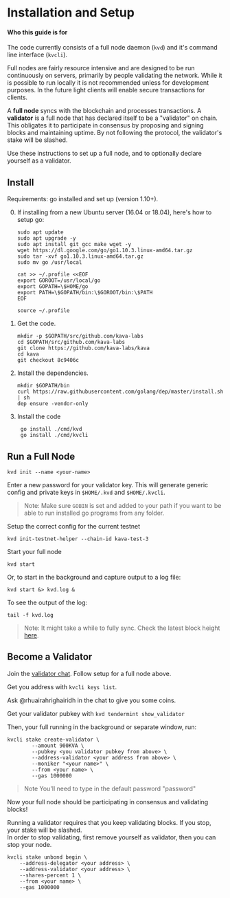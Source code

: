 
# Installation and Setup

#### Who this guide is for
The code currently consists of a full node daemon (`kvd`) and it's command line interface (`kvcli`).

Full nodes are fairly resource intensive and are designed to be run continuously on servers, primarily by people validating the network. While it is possible to run locally it is not recommended unless for development purposes. In the future light clients will enable secure transactions for clients.

A **full node** syncs with the blockchain and processes transactions. A **validator** is a full node that has declared itself to be a "validator" on chain. This obligates it to participate in consensus by proposing and signing blocks and maintaining uptime. By not following the protocol, the validator's stake will be slashed.

Use these instructions to set up a full node, and to optionally declare yourself as a validator.

## Install

Requirements: go installed and set up (version 1.10+).

 0. If installing from a new Ubuntu server (16.04 or 18.04), here's how to setup go:
        
        sudo apt update
        sudo apt upgrade -y
        sudo apt install git gcc make wget -y
        wget https://dl.google.com/go/go1.10.3.linux-amd64.tar.gz
        sudo tar -xvf go1.10.3.linux-amd64.tar.gz
        sudo mv go /usr/local

        cat >> ~/.profile <<EOF
        export GOROOT=/usr/local/go
        export GOPATH=\$HOME/go
        export PATH=\$GOPATH/bin:\$GOROOT/bin:\$PATH
        EOF

        source ~/.profile

 1. Get the code.
 
        mkdir -p $GOPATH/src/github.com/kava-labs
        cd $GOPATH/src/github.com/kava-labs
        git clone https://github.com/kava-labs/kava
        cd kava
        git checkout 8c9406c
    
 2. Install the dependencies.
 
        mkdir $GOPATH/bin
        curl https://raw.githubusercontent.com/golang/dep/master/install.sh | sh
        dep ensure -vendor-only

3. Install the code

        go install ./cmd/kvd
        go install ./cmd/kvcli

## Run a Full Node

    kvd init --name <your-name>

Enter a new password for your validator key. This will generate generic config and private keys in `$HOME/.kvd` and `$HOME/.kvcli`.

> Note: Make sure `GOBIN` is set and added to your path if you want to be able to run installed go programs from any folder.

Setup the correct config for the current testnet

    kvd init-testnet-helper --chain-id kava-test-3

Start your full node

    kvd start

Or, to start in the background and capture output to a log file:

    kvd start &> kvd.log &

To see the output of the log:

    tail -f kvd.log
> Note: It might take a while to fully sync. Check the latest block height [here](http://validator.connector.kava.io:26657/abci_info).


## Become a Validator
Join the [validator chat](https://riot.im/app/#/room/#kava-validators:matrix.org). Follow setup for a full node above.

Get you address with `kvcli keys list`.

Ask @rhuairahrighairidh in the chat to give you some coins.

Get your validator pubkey with `kvd tendermint show_validator`

Then, your full running in the background or separate window, run:

    kvcli stake create-validator \
            --amount 900KVA \
            --pubkey <you validator pubkey from above> \
            --address-validator <your address from above> \
            --moniker "<your name>" \
            --from <your name> \
            --gas 1000000

> Note You'll need to type in the default password "password"

Now your full node should be participating in consensus and validating blocks!

Running a validator requires that you keep validating blocks. If you stop, your stake will be slashed.  
In order to stop validating, first remove yourself as validator, then you can stop your node.

    kvcli stake unbond begin \
        --address-delegator <your address> \
        --address-validator <your address> \
        --shares-percent 1 \
        --from <your name> \
        --gas 1000000

